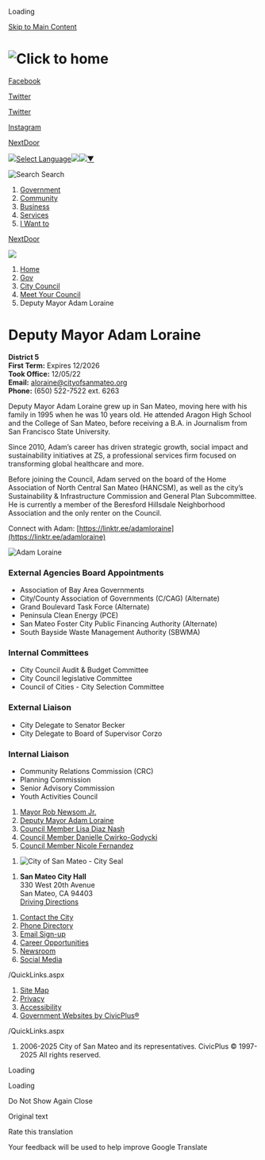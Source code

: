 Loading

[Skip to Main Content](https://www.cityofsanmateo.org/3121/Deputy-Mayor-Adam-Loraine/)

# ![Click to home](https://www.cityofsanmateo.org/ImageRepository/Document?documentID=58789)

[Facebook](https://www.facebook.com/cityofsanmateo)

[Twitter](https://www.x.com/CityofSanMateo)

[Twitter](https://www.youtube.com/channel/UCtQV2ZVAgoV6smi6kWfQU8A)

[Instagram](https://www.instagram.com/cityofsanmateo)

[NextDoor](https://nextdoor.com/city/san-mateo--ca)

![](https://www.google.com/images/cleardot.gif)[Select Language![](https://www.google.com/images/cleardot.gif)​![](https://www.google.com/images/cleardot.gif)▼](https://www.cityofsanmateo.org/3121/Deputy-Mayor-Adam-Loraine)

![Search](https://www.cityofsanmateo.org/ImageRepository/Document?documentID=58809) Search

1. [Government](https://www.cityofsanmateo.org/3413/Government)
2. [Community](https://www.cityofsanmateo.org/57/Community)
3. [Business](https://www.cityofsanmateo.org/3456/Business)
4. [Services](https://www.cityofsanmateo.org/3424/Services)
5. [I Want to](https://www.cityofsanmateo.org/88/I-Want-to)

[NextDoor](https://www.cityofsanmateo.org)

![](https://www.cityofsanmateo.org/ImageRepository/Document?documentID=59034)

1. [Home](https://www.cityofsanmateo.org)
2. [Gov](https://www.cityofsanmateo.org/3413/Gov)
3. [City Council](https://www.cityofsanmateo.org/55/City-Council)
4. [Meet Your Council](https://www.cityofsanmateo.org/166/Meet-Your-Council)
5. Deputy Mayor Adam Loraine

# Deputy Mayor Adam Loraine

**District 5**  
**First Term:** Expires 12/2026  
**Took Office:** 12/05/22  
**Email:** [aloraine@cityofsanmateo.org](mailto:aloraine@cityofsanmateo.org)  
**Phone:** (650) 522-7522 ext. 6263

Deputy Mayor Adam Loraine grew up in San Mateo, moving here with his family in 1995 when he was 10 years old. He attended Aragon High School and the College of San Mateo, before receiving a B.A. in Journalism from San Francisco State University.

Since 2010, Adam’s career has driven strategic growth, social impact and sustainability initiatives at ZS, a professional services firm focused on transforming global healthcare and more. 

Before joining the Council, Adam served on the board of the Home Association of North Central San Mateo (HANCSM), as well as the city’s Sustainability &amp; Infrastructure Commission and General Plan Subcommittee. He is currently a member of the Beresford Hillsdale Neighborhood Association and the only renter on the Council.

Connect with Adam: [https://linktr.ee/adamloraine](https://linktr.ee/adamloraine)

![Adam Loraine](https://www.cityofsanmateo.org/ImageRepository/Document?documentID=89975 "Adam Loraine")

### External Agencies Board Appointments

- Association of Bay Area Governments
- City/County Association of Governments (C/CAG) (Alternate)
- Grand Boulevard Task Force (Alternate)
- Peninsula Clean Energy (PCE)
- San Mateo Foster City Public Financing Authority (Alternate)
- South Bayside Waste Management Authority (SBWMA)

### Internal Committees

- City Council Audit &amp; Budget Committee
- City Council legislative Committee
- Council of Cities - City Selection Committee

### External Liaison

- City Delegate to Senator Becker
- City Delegate to Board of Supervisor Corzo

### Internal Liaison

- Community Relations Commission (CRC)
- Planning Commission
- Senior Advisory Commission
- Youth Activities Council

<!--THE END-->

1. [Mayor Rob Newsom Jr.](https://www.cityofsanmateo.org/2849/Mayor-Rob-Newsom-Jr)
2. [Deputy Mayor Adam Loraine](https://www.cityofsanmateo.org/3121/Deputy-Mayor-Adam-Loraine)
3. [Council Member Lisa Diaz Nash](https://www.cityofsanmateo.org/2940/Council-Member-Lisa-Diaz-Nash)
4. [Council Member Danielle Cwirko-Godycki](https://www.cityofsanmateo.org/3762/Council-Member-Danielle-Cwirko-Godycki)
5. [Council Member Nicole Fernandez](https://www.cityofsanmateo.org/4160/Council-Member-Nicole-Fernandez)

<!--THE END-->

1. ![City of San Mateo - City Seal](https://www.cityofsanmateo.org/ImageRepository/Document?documentID=79010 "City of San Mateo - City Seal")

<!--THE END-->

1. **San Mateo City Hall**  
   330 West 20th Avenue  
   San Mateo, CA 94403  
   [Driving Directions](https://goo.gl/maps/fX48rtz8RZyfzkbSA)

<!--THE END-->

1. [Contact the City](https://www.cityofsanmateo.org/1186/Contact-the-City)
2. [Phone Directory](https://www.cityofsanmateo.org/directory.aspx)
3. [Email Sign-up](https://www.cityofsanmateo.org/4707)
4. [Career Opportunities](https://www.cityofsanmateo.org/133/Career-Opportunities)
5. [Newsroom](https://www.cityofsanmateo.org/4086)
6. [Social Media](https://www.cityofsanmateo.org/2729/Social-Media-Mobile-Apps)

/QuickLinks.aspx

1. [Site Map](https://www.cityofsanmateo.org/sitemap)
2. [Privacy](https://www.cityofsanmateo.org/652/Privacy-Policy)
3. [Accessibility](https://www.cityofsanmateo.org/accessibility)
4. [Government Websites by CivicPlus®](https://civicplus.com/referral)

/QuickLinks.aspx

1. 2006-2025 City of San Mateo and its representatives. CivicPlus © 1997-2025 All rights reserved.

Loading

Loading

Do Not Show Again Close

Original text

Rate this translation

Your feedback will be used to help improve Google Translate